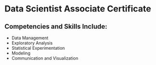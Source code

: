 # Data Scientist Associate Certificate



## Competencies and Skills Include:

- Data Management
- Exploratory Analysis
- Statistical Experimentation
- Modeling
- Communication and Visualization
